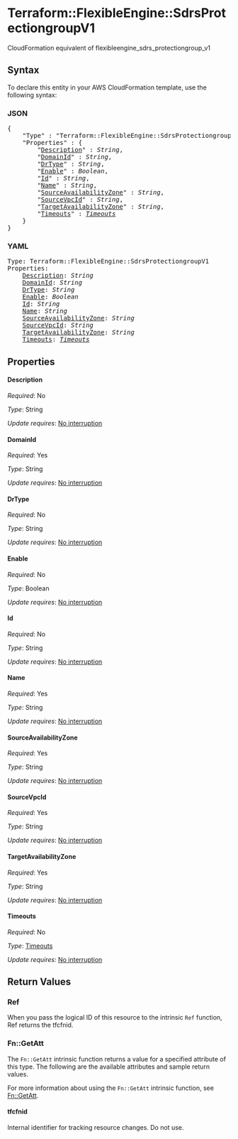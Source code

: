 # Terraform::FlexibleEngine::SdrsProtectiongroupV1

CloudFormation equivalent of flexibleengine_sdrs_protectiongroup_v1

## Syntax

To declare this entity in your AWS CloudFormation template, use the following syntax:

### JSON

<pre>
{
    "Type" : "Terraform::FlexibleEngine::SdrsProtectiongroupV1",
    "Properties" : {
        "<a href="#description" title="Description">Description</a>" : <i>String</i>,
        "<a href="#domainid" title="DomainId">DomainId</a>" : <i>String</i>,
        "<a href="#drtype" title="DrType">DrType</a>" : <i>String</i>,
        "<a href="#enable" title="Enable">Enable</a>" : <i>Boolean</i>,
        "<a href="#id" title="Id">Id</a>" : <i>String</i>,
        "<a href="#name" title="Name">Name</a>" : <i>String</i>,
        "<a href="#sourceavailabilityzone" title="SourceAvailabilityZone">SourceAvailabilityZone</a>" : <i>String</i>,
        "<a href="#sourcevpcid" title="SourceVpcId">SourceVpcId</a>" : <i>String</i>,
        "<a href="#targetavailabilityzone" title="TargetAvailabilityZone">TargetAvailabilityZone</a>" : <i>String</i>,
        "<a href="#timeouts" title="Timeouts">Timeouts</a>" : <i><a href="timeouts.md">Timeouts</a></i>
    }
}
</pre>

### YAML

<pre>
Type: Terraform::FlexibleEngine::SdrsProtectiongroupV1
Properties:
    <a href="#description" title="Description">Description</a>: <i>String</i>
    <a href="#domainid" title="DomainId">DomainId</a>: <i>String</i>
    <a href="#drtype" title="DrType">DrType</a>: <i>String</i>
    <a href="#enable" title="Enable">Enable</a>: <i>Boolean</i>
    <a href="#id" title="Id">Id</a>: <i>String</i>
    <a href="#name" title="Name">Name</a>: <i>String</i>
    <a href="#sourceavailabilityzone" title="SourceAvailabilityZone">SourceAvailabilityZone</a>: <i>String</i>
    <a href="#sourcevpcid" title="SourceVpcId">SourceVpcId</a>: <i>String</i>
    <a href="#targetavailabilityzone" title="TargetAvailabilityZone">TargetAvailabilityZone</a>: <i>String</i>
    <a href="#timeouts" title="Timeouts">Timeouts</a>: <i><a href="timeouts.md">Timeouts</a></i>
</pre>

## Properties

#### Description

_Required_: No

_Type_: String

_Update requires_: [No interruption](https://docs.aws.amazon.com/AWSCloudFormation/latest/UserGuide/using-cfn-updating-stacks-update-behaviors.html#update-no-interrupt)

#### DomainId

_Required_: Yes

_Type_: String

_Update requires_: [No interruption](https://docs.aws.amazon.com/AWSCloudFormation/latest/UserGuide/using-cfn-updating-stacks-update-behaviors.html#update-no-interrupt)

#### DrType

_Required_: No

_Type_: String

_Update requires_: [No interruption](https://docs.aws.amazon.com/AWSCloudFormation/latest/UserGuide/using-cfn-updating-stacks-update-behaviors.html#update-no-interrupt)

#### Enable

_Required_: No

_Type_: Boolean

_Update requires_: [No interruption](https://docs.aws.amazon.com/AWSCloudFormation/latest/UserGuide/using-cfn-updating-stacks-update-behaviors.html#update-no-interrupt)

#### Id

_Required_: No

_Type_: String

_Update requires_: [No interruption](https://docs.aws.amazon.com/AWSCloudFormation/latest/UserGuide/using-cfn-updating-stacks-update-behaviors.html#update-no-interrupt)

#### Name

_Required_: Yes

_Type_: String

_Update requires_: [No interruption](https://docs.aws.amazon.com/AWSCloudFormation/latest/UserGuide/using-cfn-updating-stacks-update-behaviors.html#update-no-interrupt)

#### SourceAvailabilityZone

_Required_: Yes

_Type_: String

_Update requires_: [No interruption](https://docs.aws.amazon.com/AWSCloudFormation/latest/UserGuide/using-cfn-updating-stacks-update-behaviors.html#update-no-interrupt)

#### SourceVpcId

_Required_: Yes

_Type_: String

_Update requires_: [No interruption](https://docs.aws.amazon.com/AWSCloudFormation/latest/UserGuide/using-cfn-updating-stacks-update-behaviors.html#update-no-interrupt)

#### TargetAvailabilityZone

_Required_: Yes

_Type_: String

_Update requires_: [No interruption](https://docs.aws.amazon.com/AWSCloudFormation/latest/UserGuide/using-cfn-updating-stacks-update-behaviors.html#update-no-interrupt)

#### Timeouts

_Required_: No

_Type_: <a href="timeouts.md">Timeouts</a>

_Update requires_: [No interruption](https://docs.aws.amazon.com/AWSCloudFormation/latest/UserGuide/using-cfn-updating-stacks-update-behaviors.html#update-no-interrupt)

## Return Values

### Ref

When you pass the logical ID of this resource to the intrinsic `Ref` function, Ref returns the tfcfnid.

### Fn::GetAtt

The `Fn::GetAtt` intrinsic function returns a value for a specified attribute of this type. The following are the available attributes and sample return values.

For more information about using the `Fn::GetAtt` intrinsic function, see [Fn::GetAtt](https://docs.aws.amazon.com/AWSCloudFormation/latest/UserGuide/intrinsic-function-reference-getatt.html).

#### tfcfnid

Internal identifier for tracking resource changes. Do not use.

